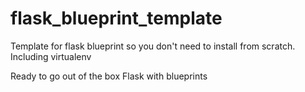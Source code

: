 # flask_blueprint_template
Template for flask blueprint so you don't need to install from scratch. Including virtualenv

Ready to go out of the box Flask with blueprints
